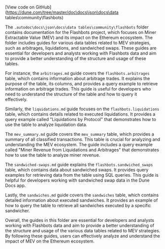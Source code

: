 [View code on GitHub](https://dune.com/tree/master/doc\docs\json\docs\data tables\community\flashbots)

The `.autodoc\docs\json\docs\data tables\community\flashbots` folder contains documentation for the Flashbots project, which focuses on Miner Extractable Value (MEV) and its impact on the Ethereum ecosystem. The folder includes guides for various data tables related to MEV strategies, such as arbitrages, liquidations, and sandwiched swaps. These guides are essential for developers and analysts working with Flashbots data and aim to provide a better understanding of the structure and usage of these tables.

For instance, the `arbitrages.md` guide covers the `flashbots.arbitrages` table, which contains information about arbitrage trades. It explains the purpose of the table, its columns, and provides a query example to retrieve information on arbitrage trades. This guide is useful for developers who need to understand the structure of the table and how to query it effectively.

Similarly, the `liquidations.md` guide focuses on the `flashbots.liquidations` table, which contains details related to executed liquidations. It provides a query example called "Liquidations by Protocol" that demonstrates how to use the table to analyze liquidation data.

The `mev_summary.md` guide covers the `mev_summary` table, which provides a summary of all classified transactions. This table is crucial for analyzing and understanding the MEV ecosystem. The guide includes a query example called "Miner Revenue from Liquidations and Arbitrages" that demonstrates how to use the table to analyze miner revenue.

The `sandwiched-swaps.md` guide explains the `flashbots.sandwiched_swaps` table, which contains data about sandwiched swaps. It provides query examples for retrieving data from the table using SQL queries. This guide is helpful for developers working with sandwiched swap data in the Dune Docs app.

Lastly, the `sandwiches.md` guide covers the `sandwiches` table, which contains detailed information about executed sandwiches. It provides an example of how to query the table to retrieve all sandwiches executed by a specific sandwicher.

Overall, the guides in this folder are essential for developers and analysts working with Flashbots data and aim to provide a better understanding of the structure and usage of the various data tables related to MEV strategies. By following these guides, users can effectively analyze and understand the impact of MEV on the Ethereum ecosystem.
